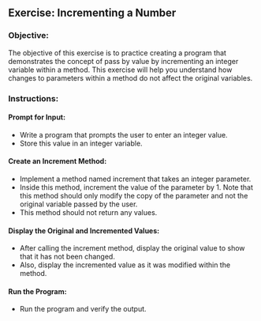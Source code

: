 ## Exercise: Incrementing a Number

### Objective:
The objective of this exercise is to practice creating a program that demonstrates the concept of pass by value by incrementing an integer variable within a method. This exercise will help you understand how changes to parameters within a method do not affect the original variables.

### Instructions:

#### Prompt for Input:
- Write a program that prompts the user to enter an integer value.
- Store this value in an integer variable.

#### Create an Increment Method:
- Implement a method named increment that takes an integer parameter.
- Inside this method, increment the value of the parameter by 1. Note that this method should only modify the copy of the parameter and not the original variable passed by the user.
- This method should not return any values.

#### Display the Original and Incremented Values:
- After calling the increment method, display the original value to show that it has not been changed.
- Also, display the incremented value as it was modified within the method.

#### Run the Program:
- Run the program and verify the output.
